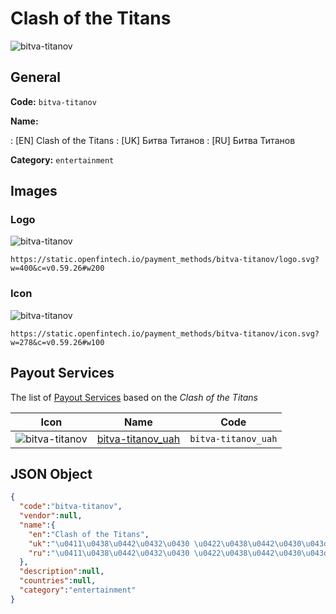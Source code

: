 
# Clash of the Titans 
![bitva-titanov](https://static.openfintech.io/payment_methods/bitva-titanov/logo.svg?w=400&c=v0.59.26#w200)  

## General 
**Code:** `bitva-titanov` 
 
**Name:** 
 
:	[EN] Clash of the Titans 
:	[UK] Битва Титанов 
:	[RU] Битва Титанов 
 
**Category:** `entertainment` 
 

## Images 

### Logo 
![bitva-titanov](https://static.openfintech.io/payment_methods/bitva-titanov/logo.svg?w=400&c=v0.59.26#w200)  

```
https://static.openfintech.io/payment_methods/bitva-titanov/logo.svg?w=400&c=v0.59.26#w200
```  

### Icon 
![bitva-titanov](https://static.openfintech.io/payment_methods/bitva-titanov/icon.svg?w=278&c=v0.59.26#w100)  

```
https://static.openfintech.io/payment_methods/bitva-titanov/icon.svg?w=278&c=v0.59.26#w100
```  

## Payout Services 
 
The list of [Payout Services](/payout-services/) based on the _Clash of the Titans_ 

|Icon|Name|Code| 
|:---:|:---:|:---:| 
|![bitva-titanov](https://static.openfintech.io/payout_methods/bitva-titanov/icon.svg?w=278&c=v0.59.26#w40) |[bitva-titanov_uah](/payout-services/bitva-titanov_uah/)|`bitva-titanov_uah`| 
 

## JSON Object 

```json
{
  "code":"bitva-titanov",
  "vendor":null,
  "name":{
    "en":"Clash of the Titans",
    "uk":"\u0411\u0438\u0442\u0432\u0430 \u0422\u0438\u0442\u0430\u043d\u043e\u0432",
    "ru":"\u0411\u0438\u0442\u0432\u0430 \u0422\u0438\u0442\u0430\u043d\u043e\u0432"
  },
  "description":null,
  "countries":null,
  "category":"entertainment"
}
```  
